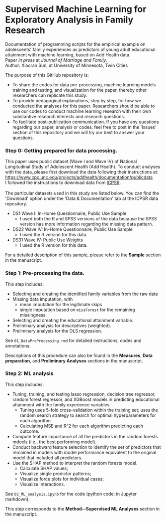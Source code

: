 # Supervised Machine Learning for Exploratory Analysis in Family Research

Documentation of programming scripts for the empirical example on adolescents' family experiences as predictors of young adult educational attainment with machine learning, based on Add Health data. <br>
Paper <i>in press</i> at <i>Journal of Marriage and Family</i>. <br>
Author: Xiaoran Sun, at University of Minnesota, Twin Cities
<br>

The purpose of this GitHub repository is:
* To share the codes for data pre-processing, machine learning models training and testing, and visualization for the paper, thereby other researchers can replicate this study.
* To provide pedagogical explanations, step by step, for how we conducted the analyses for this paper. Researchers should be able to use our codes to conduct machine learning research with their own substantive research interests and research questions.
* To facilitate post-publication communication. If you have any questions regarding our paper, analysis or codes, feel free to post in the 'Issues' section of this repository and we will try our best to answer your questions.

### Step 0: Getting prepared for data processing.
This paper uses public dataset (Wave I and Wave IV) of National Longitudinal Study of Adolescent Health (Add Health). To conduct analyses with the data, please first download the data following their instructions at: https://www.cpc.unc.edu/projects/addhealth/documentation/publicdata
<br>
I followed the instructions to download data from [ICPSR](https://www.icpsr.umich.edu/icpsrweb/ICPSR/studies/21600?archive=ICPSR&q=21600).
<br>
<br>
The particular datasets used in this study are listed below. You can find the 'Download' option under the 'Data & Documentation' tab at the ICPSR data repository.
* DS1 Wave I: In-Home Questionnaire, Public Use Sample
  * I used both the R and SPSS versions of the data because the SPSS version has more information regarding the missing data pattern.
* DS22 Wave IV: In-Home Questionnaire, Public Use Sample
  * I used the R version for this data.
* DS31 Wave IV: Public Use Weights
  * I used the R version for this data.

For a detailed description of this sample, please refer to the **Sample** section in the manuscript.
<br>

### Step 1: Pre-processing the data.
This step includes:
* Selecting and creating the identified family variables from the raw data
* Missing data imputation, with
  * mean imputation for the legitimate skips
  * single imputation based on `missForest` for the remaining missingness.
* Selecting and creating the educational attainment variable.
* Preliminary analysis for descriptives (weighted).
* Preliminary analysis for the OLS regression.

See `01_DataPreProcessing.rmd` for detailed instructions, codes and annotations. <br>

Descriptions of this procedure can also be found in the **Measures**, **Data preparation**, and **Preliminary Analyses** sections in the manuscript.
<br>

### Step 2: ML analysis
This step includes:
* Tuning, training, and testing lasso regression, decision tree regressor, random forest regressor, and XGBoost models in predicting educational attainment with the family experience variables.
  * Tuning uses 5-fold cross-validation within the training set; uses the random search strategy to search for optimal hyperparameters for each algorithm.
  * Calculating MSE and R^2 for each algorithm predicting each outcome.
* Compute feature importance of all the predictors in the random forests mdoels (i.e., the best performing model).
* Conduct backward feature selection to identify the set of predictors that remained in models with model performance equivalent to the original model that included all predictors.
* Use the SHAP method to interpret the random forests model.
  * Calculate SHAP values;
  * Visualize single predictor patterns;
  * Visualize force plots for individual cases;
  * Visualize interactions.
 

See `02_ML_analysis.ipynb` for the code (python code; in Jupyter markdown).

This step corresponds to the **Method--Supervised ML Analyses** section in the manuscript.
<br>






